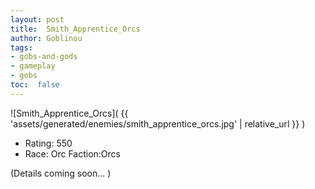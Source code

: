 ```yaml
---
layout: post
title:  Smith_Apprentice_Orcs
author: Goblinou
tags:
- gobs-and-gods
- gameplay
- gobs
toc:  false
---
```


![Smith_Apprentice_Orcs]( {{ 'assets/generated/enemies/smith_apprentice_orcs.jpg' | relative_url }} )
- Rating: 550
- Race: Orc  Faction:Orcs

(Details coming soon... )